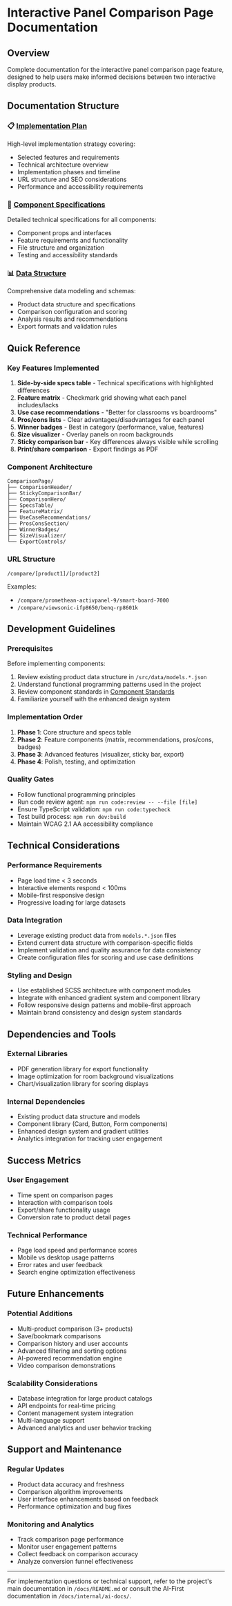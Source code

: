 # Interactive Panel Comparison Page Documentation

## Overview
Complete documentation for the interactive panel comparison page feature, designed to help users make informed decisions between two interactive display products.

## Documentation Structure

### 📋 [Implementation Plan](./implementation-plan.md)
High-level implementation strategy covering:
- Selected features and requirements
- Technical architecture overview
- Implementation phases and timeline
- URL structure and SEO considerations
- Performance and accessibility requirements

### 🔧 [Component Specifications](./component-specifications.md)
Detailed technical specifications for all components:
- Component props and interfaces
- Feature requirements and functionality
- File structure and organization
- Testing and accessibility standards

### 📊 [Data Structure](./data-structure.md)
Comprehensive data modeling and schemas:
- Product data structure and specifications
- Comparison configuration and scoring
- Analysis results and recommendations
- Export formats and validation rules

## Quick Reference

### Key Features Implemented
1. **Side-by-side specs table** - Technical specifications with highlighted differences
2. **Feature matrix** - Checkmark grid showing what each panel includes/lacks
3. **Use case recommendations** - "Better for classrooms vs boardrooms"
4. **Pros/cons lists** - Clear advantages/disadvantages for each panel
5. **Winner badges** - Best in category (performance, value, features)
6. **Size visualizer** - Overlay panels on room backgrounds
7. **Sticky comparison bar** - Key differences always visible while scrolling
8. **Print/share comparison** - Export findings as PDF

### Component Architecture
```
ComparisonPage/
├── ComparisonHeader/
├── StickyComparisonBar/
├── ComparisonHero/
├── SpecsTable/
├── FeatureMatrix/
├── UseCaseRecommendations/
├── ProsConsSection/
├── WinnerBadges/
├── SizeVisualizer/
└── ExportControls/
```

### URL Structure
```
/compare/[product1]/[product2]
```
Examples:
- `/compare/promethean-activpanel-9/smart-board-7000`
- `/compare/viewsonic-ifp8650/benq-rp8601k`

## Development Guidelines

### Prerequisites
Before implementing components:
1. Review existing product data structure in `/src/data/models.*.json`
2. Understand functional programming patterns used in the project
3. Review component standards in [Component Standards](../../development/standards/standards/component-standards.md)
4. Familiarize yourself with the enhanced design system

### Implementation Order
1. **Phase 1**: Core structure and specs table
2. **Phase 2**: Feature components (matrix, recommendations, pros/cons, badges)
3. **Phase 3**: Advanced features (visualizer, sticky bar, export)
4. **Phase 4**: Polish, testing, and optimization

### Quality Gates
- Follow functional programming principles
- Run code review agent: `npm run code:review -- --file [file]`
- Ensure TypeScript validation: `npm run code:typecheck`
- Test build process: `npm run dev:build`
- Maintain WCAG 2.1 AA accessibility compliance

## Technical Considerations

### Performance Requirements
- Page load time < 3 seconds
- Interactive elements respond < 100ms
- Mobile-first responsive design
- Progressive loading for large datasets

### Data Integration
- Leverage existing product data from `models.*.json` files
- Extend current data structure with comparison-specific fields
- Implement validation and quality assurance for data consistency
- Create configuration files for scoring and use case definitions

### Styling and Design
- Use established SCSS architecture with component modules
- Integrate with enhanced gradient system and component library
- Follow responsive design patterns and mobile-first approach
- Maintain brand consistency and design system standards

## Dependencies and Tools

### External Libraries
- PDF generation library for export functionality
- Image optimization for room background visualizations
- Chart/visualization library for scoring displays

### Internal Dependencies
- Existing product data structure and models
- Component library (Card, Button, Form components)
- Enhanced design system and gradient utilities
- Analytics integration for tracking user engagement

## Success Metrics

### User Engagement
- Time spent on comparison pages
- Interaction with comparison tools
- Export/share functionality usage
- Conversion rate to product detail pages

### Technical Performance
- Page load speed and performance scores
- Mobile vs desktop usage patterns
- Error rates and user feedback
- Search engine optimization effectiveness

## Future Enhancements

### Potential Additions
- Multi-product comparison (3+ products)
- Save/bookmark comparisons
- Comparison history and user accounts
- Advanced filtering and sorting options
- AI-powered recommendation engine
- Video comparison demonstrations

### Scalability Considerations
- Database integration for large product catalogs
- API endpoints for real-time pricing
- Content management system integration
- Multi-language support
- Advanced analytics and user behavior tracking

## Support and Maintenance

### Regular Updates
- Product data accuracy and freshness
- Comparison algorithm improvements
- User interface enhancements based on feedback
- Performance optimization and bug fixes

### Monitoring and Analytics
- Track comparison page performance
- Monitor user engagement patterns
- Collect feedback on comparison accuracy
- Analyze conversion funnel effectiveness

---

For implementation questions or technical support, refer to the project's main documentation in `/docs/README.md` or consult the AI-First documentation in `/docs/internal/ai-docs/`.